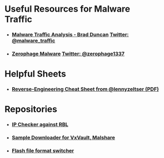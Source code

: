 # Useful Resources for Malware Traffic #
- ### [Malware Traffic Analysis - Brad Duncan](http://www.malware-traffic-analysis.net/) [Twitter: @malware_traffic](https://twitter.com/malware_traffic) ###
- ### [Zerophage Malware](https://zerophagemalware.com/) [Twitter: @zerophage1337](https://twitter.com/zerophage1337) ###
# Helpful Sheets #
- ### [Reverse-Engineering Cheat Sheet from @lennyzeltser (PDF)](https://zeltser.com/media/docs/reverse-engineering-malicious-code-tips.pdf) ###

# Repositories #
- ### [IP Checker against RBL](https://github.com/rubinsaifi/ip_checker) ###
- ### [Sample Downloader for VxVault, Malshare](https://github.com/rubinsaifi/GetSample) ###
- ### [Flash file format switcher](https://github.com/rubinsaifi/swf-format-switcher) ###

